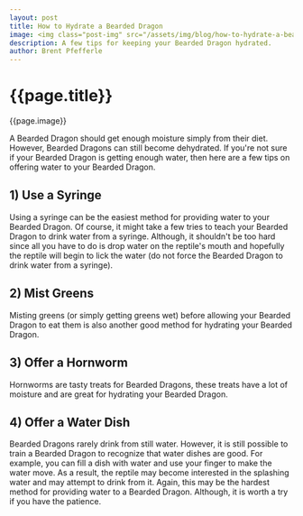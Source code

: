 ```yaml
---
layout: post
title: How to Hydrate a Bearded Dragon
image: <img class="post-img" src="/assets/img/blog/how-to-hydrate-a-bearded-dragon.jpg" alt="Picture of a Bearded Dragon.">
description: A few tips for keeping your Bearded Dragon hydrated.
author: Brent Pfefferle
---
```


<!--Show More-->

# {{page.title}}
{{page.image}}

<!-- <div class="fb-share-button" data-href="http://www.beardeddragonowners.com/2020/07/20/how-to-hydrate-a-bearded-dragon.html" data-layout="button_count" data-size="large"><a target="_blank" href="https://www.facebook.com/sharer/sharer.php?u=http%3A%2F%2Fwww.beardeddragonowners.com%2F2020%2F07%2F20%2Fhow-to-hydrate-a-bearded-dragon.html&amp;src=sdkpreparse" class="fb-xfbml-parse-ignore">Share</a></div> -->

A Bearded Dragon should get enough moisture simply from their diet. However, Bearded Dragons can still 
become dehydrated. If you're not sure if your Bearded Dragon is getting enough water, then here 
are a few tips on offering water to your Bearded Dragon.

## 1) Use a Syringe

Using a syringe can be the easiest method for providing water to 
your Bearded Dragon. Of course, it might take a few tries to teach 
your Bearded Dragon to drink water from a syringe. Although, it shouldn't 
be too hard since all you have to do is drop water on the reptile's mouth 
and hopefully the reptile will begin to lick the water (do not force 
the Bearded Dragon to drink water from a syringe).

## 2) Mist Greens

Misting greens (or simply getting greens wet) before allowing your Bearded Dragon 
to eat them is also another good method for hydrating your Bearded Dragon.

## 3) Offer a Hornworm

Hornworms are tasty treats for Bearded Dragons, these treats have a lot of moisture and are 
great for hydrating your Bearded Dragon.

## 4) Offer a Water Dish

Bearded Dragons rarely drink from still water. However, it is still possible to train a 
Bearded Dragon to recognize that water dishes are good. For example, you can fill a dish 
with water and use your finger to make the water move. As a result, the reptile may become 
interested in the splashing water and may attempt to drink from it. Again, this may be 
the hardest method for providing water to a Bearded Dragon. Although, it is worth a try 
if you have the patience.